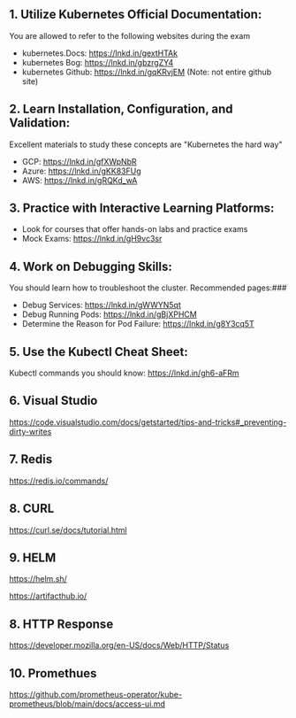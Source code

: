 
## 1. Utilize Kubernetes Official Documentation:

You are allowed to refer to the following websites during the exam
- kubernetes.Docs: https://lnkd.in/gextHTAk
- kubernetes Bog: https://lnkd.in/gbzrgZY4
- kubernetes Github: https://lnkd.in/gqKRvjEM
  (Note: not entire github site)

## 2. Learn Installation, Configuration, and Validation:

Excellent materials to study these concepts are "Kubernetes the hard way"
- GCP: https://lnkd.in/gfXWpNbR
- Azure: https://lnkd.in/gKK83FUg
- AWS: https://lnkd.in/gRQKd_wA

## 3. Practice with Interactive Learning Platforms:

- Look for courses that offer hands-on labs and practice exams
- Mock Exams: https://lnkd.in/gH9vc3sr

## 4. Work on Debugging Skills:

You should learn how to troubleshoot the cluster. Recommended pages:###
- Debug Services: https://lnkd.in/gWWYN5qt
- Debug Running Pods: https://lnkd.in/gBjXPHCM
- Determine the Reason for Pod Failure: https://lnkd.in/g8Y3cq5T

## 5. Use the Kubectl Cheat Sheet:

Kubectl commands you should know: https://lnkd.in/gh6-aFRm

## 6. Visual Studio

https://code.visualstudio.com/docs/getstarted/tips-and-tricks#_preventing-dirty-writes

## 7. Redis

https://redis.io/commands/

## 8. CURL

https://curl.se/docs/tutorial.html

## 9. HELM
https://helm.sh/

https://artifacthub.io/

## 8. HTTP Response 
https://developer.mozilla.org/en-US/docs/Web/HTTP/Status

## 10. Promethues
https://github.com/prometheus-operator/kube-prometheus/blob/main/docs/access-ui.md

